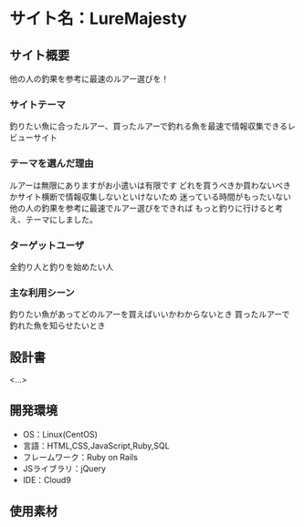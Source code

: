 # サイト名：LureMajesty

## サイト概要
他の人の釣果を参考に最速のルアー選びを！

### サイトテーマ
釣りたい魚に合ったルアー、買ったルアーで釣れる魚を最速で情報収集できるレビューサイト

### テーマを選んだ理由
ルアーは無限にありますがお小遣いは有限です
どれを買うべきか買わないべきかサイト横断で情報収集しないといけないため
迷っている時間がもったいない
他の人の釣果を参考に最速でルアー選びをできれば
もっと釣りに行けると考え、テーマにしました。

### ターゲットユーザ
全釣り人と釣りを始めたい人

### 主な利用シーン
釣りたい魚があってどのルアーを買えばいいかわからないとき
買ったルアーで釣れた魚を知らせたいとき

## 設計書
<...>

## 開発環境
- OS：Linux(CentOS)
- 言語：HTML,CSS,JavaScript,Ruby,SQL
- フレームワーク：Ruby on Rails
- JSライブラリ：jQuery
- IDE：Cloud9

## 使用素材
